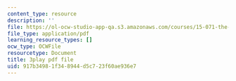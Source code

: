 ```yaml
---
content_type: resource
description: ''
file: https://ol-ocw-studio-app-qa.s3.amazonaws.com/courses/15-071-the-analytics-edge-spring-2017/917b34981f348944d5c723f60ae936e7_JAmiDL8pBhg.pdf
file_type: application/pdf
learning_resource_types: []
ocw_type: OCWFile
resourcetype: Document
title: 3play pdf file
uid: 917b3498-1f34-8944-d5c7-23f60ae936e7
---
```

